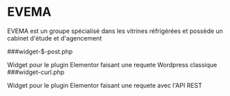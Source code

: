 # EVEMA

EVEMA est un groupe spécialisé dans les vitrines réfrigérées et possède un cabinet d'étude et d'agencement  


###widget-$-post.php

Widget pour le plugin Elementor faisant une requete Wordpress classique
###widget-curl.php

Widget pour le plugin Elementor faisant une requete avec l'API REST 